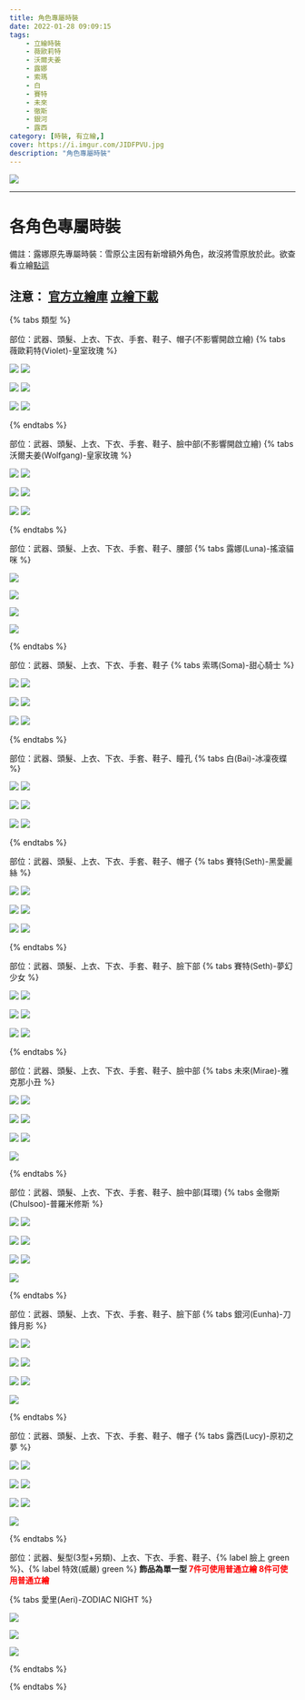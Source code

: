 ```yaml
---
title: 角色專屬時裝
date: 2022-01-28 09:09:15
tags:
    - 立繪時裝
    - 薇歐莉特
    - 沃爾夫姜
    - 露娜
    - 索瑪
    - 白
    - 賽特
    - 未來
    - 徹斯
    - 銀河
    - 露西
category: [時裝, 有立繪,]
cover: https://i.imgur.com/JIDFPVU.jpg
description: "角色專屬時裝"
---
```


[![](https://i.imgur.com/JIDFPVUh.jpg)](https://i.imgur.com/JIDFPVU.jpg)

---
# 各角色專屬時裝

備註：露娜原先專屬時裝：雪原公主因有新增額外角色，故沒將雪原放於此。欲查看立繪[點這](https://connand.github.io/costumes/Princess/)

**注意**：
[官方立繪庫](https://closers.nexon.com/Pds/FanSiteKit)
[立繪下載](https://closers.vod.nexoncdn.co.kr/site/fansitekit/Closers_FansiteKit_Launching_Costume_201215obuu.zip)
---

{% tabs 類型 %}
<!-- tab 薇歐莉特(Violet)-皇室玫瑰-->
部位：武器、頭髮、上衣、下衣、手套、鞋子、帽子(不影響開啟立繪)
{% tabs  薇歐莉特(Violet)-皇室玫瑰 %}
<!-- tab A型(混搭立繪)-->
[![](https://i.imgur.com/NG31oqMh.jpg)](https://i.imgur.com/NG31oqM.jpg)
[![](https://i.imgur.com/PLJy6Pjh.png)](https://i.imgur.com/PLJy6Pj.png)
<!-- endtab -->
<!-- tab B型-->
[![](https://i.imgur.com/9reN4GFh.jpg)](https://i.imgur.com/9reN4GF.jpg)
[![](https://i.imgur.com/lBGKwmoh.png)](https://i.imgur.com/lBGKwmo.png)
<!-- endtab -->
<!-- tab C型-->
[![](https://i.imgur.com/Nr6ZVj4h.jpg)](https://i.imgur.com/Nr6ZVj4.jpg)
[![](https://i.imgur.com/U8DfUK5h.png)](https://i.imgur.com/U8DfUK5.png)
<!-- endtab -->
{% endtabs %}
<!-- endtab -->

<!-- tab 沃爾夫姜(Wolfgang)-皇家玫瑰 -->
部位：武器、頭髮、上衣、下衣、手套、鞋子、臉中部(不影響開啟立繪)
{% tabs 沃爾夫姜(Wolfgang)-皇家玫瑰 %}
<!-- tab A型(混搭立繪)-->
[![](https://i.imgur.com/HpKR6Pih.jpg)](https://i.imgur.com/HpKR6Pi.jpg)
[![](https://i.imgur.com/x4ZH2Mch.png)](https://i.imgur.com/x4ZH2Mc.png)
<!-- endtab -->
<!-- tab B型-->
[![](https://i.imgur.com/yvvLTvgh.jpg)](https://i.imgur.com/yvvLTvg.jpg)
[![](https://i.imgur.com/riX9cIwh.png)](https://i.imgur.com/riX9cIw.png)
<!-- endtab -->
<!-- tab C型-->
[![](https://i.imgur.com/eWDxdFth.jpg)](https://i.imgur.com/eWDxdFt.jpg)
[![](https://i.imgur.com/yc233tvh.png)](https://i.imgur.com/yc233tv.png)
<!-- endtab -->
{% endtabs %}
<!-- endtab -->

<!-- tab 露娜(Luna)-搖滾貓咪-->
部位：武器、頭髮、上衣、下衣、手套、鞋子、腰部
{% tabs 露娜(Luna)-搖滾貓咪 %}
<!-- tab A型(混搭立繪)-->
[![](https://i.imgur.com/9lsQ4pVh.jpg)](https://i.imgur.com/9lsQ4pV.jpg)
<!-- endtab -->
<!-- tab B型-->
[![](https://i.imgur.com/lZxvXiYh.jpg)](https://i.imgur.com/lZxvXiY.jpg)
<!-- endtab -->
<!-- tab C型-->
[![](https://i.imgur.com/DncKtx8h.jpg)](https://i.imgur.com/DncKtx8.jpg)
<!-- endtab -->
<!-- tab 模組圖 -->
[![](https://i.imgur.com/tp2EfgHh.png)](https://i.imgur.com/tp2EfgH.png)
<!-- endtab -->
{% endtabs %}
<!-- endtab -->

<!-- tab 索瑪(Soma)-甜心騎士 -->
部位：武器、頭髮、上衣、下衣、手套、鞋子
{% tabs 索瑪(Soma)-甜心騎士 %}
<!-- tab A型(混搭立繪)-->
[![](https://i.imgur.com/kSRfW2Th.jpg)](https://i.imgur.com/kSRfW2T.jpg)
[![](https://i.imgur.com/J28Olyjh.png)](https://i.imgur.com/J28Olyj.png)
<!-- endtab -->
<!-- tab B型-->
[![](https://i.imgur.com/xARdgLZh.jpg)](https://i.imgur.com/xARdgLZ.jpg)
[![](https://i.imgur.com/zOyPqtTh.png)](https://i.imgur.com/zOyPqtT.png)
<!-- endtab -->
<!-- tab C型-->
[![](https://i.imgur.com/ex6k44Rh.jpg)](https://i.imgur.com/ex6k44R.jpg)
[![](https://i.imgur.com/uKzDtK5h.png)](https://i.imgur.com/uKzDtK5.png)
<!-- endtab -->
{% endtabs %}
<!-- endtab -->

<!-- tab 白(Bai)-冰凜夜蝶 -->
部位：武器、頭髮、上衣、下衣、手套、鞋子、瞳孔
{% tabs 白(Bai)-冰凜夜蝶 %}
<!-- tab A型(混搭立繪) -->
[![](https://i.imgur.com/qVuBTnph.jpg)](https://i.imgur.com/qVuBTnp.jpg)
[![](https://i.imgur.com/tlTEXs3h.png)](https://i.imgur.com/tlTEXs3.png)
<!-- endtab -->
<!-- tab B型-->
[![](https://i.imgur.com/3uw5IQvh.jpg)](https://i.imgur.com/3uw5IQv.jpg)
[![](https://i.imgur.com/JqUofufh.png)](https://i.imgur.com/JqUofuf.png)
<!-- endtab -->
<!-- tab C型-->
[![](https://i.imgur.com/8Z62T6hh.jpg)](https://i.imgur.com/8Z62T6h.jpg)
[![](https://i.imgur.com/gA2ABOnh.png)](https://i.imgur.com/gA2ABOn.png)
<!-- endtab -->
<!-- endtab -->
{% endtabs %}
<!-- endtab -->

<!-- tab 賽特(Seth)-黑愛麗絲 -->
部位：武器、頭髮、上衣、下衣、手套、鞋子、帽子
{% tabs 賽特(Seth)-黑愛麗絲 %}
<!-- tab A型(混搭立繪)-->
[![](https://i.imgur.com/d4i87xSh.jpg)](https://i.imgur.com/d4i87xS.jpg)
[![](https://i.imgur.com/SEy0hKCh.png)](https://i.imgur.com/SEy0hKC.png)
<!-- endtab -->
<!-- tab B型-->
[![](https://i.imgur.com/1ZQMOCNh.jpg)](https://i.imgur.com/1ZQMOCN.jpg)
[![](https://i.imgur.com/A5hB9Sfh.png)](https://i.imgur.com/A5hB9Sf.png)
<!-- endtab -->
<!-- tab C型-->
[![](https://i.imgur.com/MZnQfCih.jpg)](https://i.imgur.com/MZnQfCi.jpg)
[![](https://i.imgur.com/HHMKEVhh.png)](https://i.imgur.com/HHMKEVh.png)
<!-- endtab -->
{% endtabs %}
<!-- endtab -->

<!-- tab 賽特(Seth)-夢幻少女 -->
部位：武器、頭髮、上衣、下衣、手套、鞋子、臉下部
{% tabs 賽特(Seth)-夢幻少女 %}
<!-- tab A型(混搭立繪)-->
[![](https://i.imgur.com/3U14ZMlh.jpg)](https://i.imgur.com/3U14ZMl.jpg)
[![](https://i.imgur.com/QB40D6th.png)](https://i.imgur.com/QB40D6t.png)
<!-- endtab -->
<!-- tab B型-->
[![](https://i.imgur.com/sHFvQ0oh.jpg)](https://i.imgur.com/sHFvQ0o.jpg)
[![](https://i.imgur.com/Vm2LyFJh.png)](https://i.imgur.com/Vm2LyFJ.png)
<!-- endtab -->
<!-- tab C型-->
[![](https://i.imgur.com/BYPWVO0h.jpg)](https://i.imgur.com/BYPWVO0.jpg)
[![](https://i.imgur.com/dfWXWkDh.png)](https://i.imgur.com/dfWXWkD.png)
<!-- endtab -->
{% endtabs %}
<!-- endtab -->

<!-- tab 未來(Mirae)-雅克那小丑 -->
部位：武器、頭髮、上衣、下衣、手套、鞋子、臉中部
{% tabs 未來(Mirae)-雅克那小丑 %}
<!-- tab A型-->
[![](https://i.imgur.com/l6sOlrqh.jpg)](https://i.imgur.com/l6sOlrq.jpg)
[![](https://i.imgur.com/HTMV24oh.png)](https://i.imgur.com/HTMV24o.png)
<!-- endtab -->
<!-- tab B型-->
[![](https://i.imgur.com/vDWjwlqh.jpg)](https://i.imgur.com/vDWjwlq.jpg)
[![](https://i.imgur.com/0pDgs0Vh.png)](https://i.imgur.com/0pDgs0V.png)
<!-- endtab -->
<!-- tab C型-->
[![](https://i.imgur.com/HhJ6yhMh.jpg)](https://i.imgur.com/HhJ6yhM.jpg)
[![](https://i.imgur.com/pEh6A0ch.png)](https://i.imgur.com/pEh6A0c.png)
<!-- endtab -->
<!-- tab 混搭立繪 -->
[![](https://i.imgur.com/LNf62ZKh.jpg)](https://i.imgur.com/LNf62ZK.jpg)
<!-- endtab -->
{% endtabs %}
<!-- endtab -->

<!-- tab 金徹斯(Chulsoo)-普羅米修斯 -->
部位：武器、頭髮、上衣、下衣、手套、鞋子、臉中部(耳環)
{% tabs 金徹斯(Chulsoo)-普羅米修斯 %}
<!-- tab A型-->
[![](https://i.imgur.com/E6R2qvqh.jpg)](https://i.imgur.com/E6R2qvq.jpg)
[![](https://i.imgur.com/Z9rhuGwh.png)](https://i.imgur.com/Z9rhuGw.png)
<!-- endtab -->
<!-- tab B型-->
[![](https://i.imgur.com/F9xjAfuh.jpg)](https://i.imgur.com/F9xjAfu.jpg)
[![](https://i.imgur.com/DPaakmVh.png)](https://i.imgur.com/DPaakmV.png)
<!-- endtab -->
<!-- tab C型-->
[![](https://i.imgur.com/CJnhEeWh.jpg)](https://i.imgur.com/CJnhEeW.jpg)
[![](https://i.imgur.com/ifxLGWgh.png)](https://i.imgur.com/ifxLGWg.png)
<!-- endtab -->
<!-- tab 混搭立繪 -->
[![](https://i.imgur.com/Oiy5Yg9h.jpg)](https://i.imgur.com/Oiy5Yg9.jpg)
<!-- endtab -->
{% endtabs %}
<!-- endtab -->

<!-- tab 銀河(Eunha)-刀鋒月影 -->
部位：武器、頭髮、上衣、下衣、手套、鞋子、臉下部
{% tabs 銀河(Eunha)-刀鋒月影 %}
<!-- tab A型-->
[![](https://i.imgur.com/1Zfde6Mh.jpg)](https://i.imgur.com/1Zfde6M.jpg)
[![](https://i.imgur.com/AmK97Y4h.png)](https://i.imgur.com/AmK97Y4.png)
<!-- endtab -->
<!-- tab B型-->
[![](https://i.imgur.com/J0ljfANh.jpg)](https://i.imgur.com/J0ljfAN.jpg)
[![](https://i.imgur.com/WMtiMOah.png)](https://i.imgur.com/WMtiMOa.png)
<!-- endtab -->
<!-- tab C型-->
[![](https://i.imgur.com/HyazfHnh.jpg)](https://i.imgur.com/HyazfHn.jpg)
[![](https://i.imgur.com/d6fvAMIh.png)](https://i.imgur.com/d6fvAMI.png)
<!-- endtab -->
<!-- tab 混搭立繪 -->
[![](https://i.imgur.com/xictnCBh.jpg)](https://i.imgur.com/xictnCB.jpg)
<!-- endtab -->
{% endtabs %}
<!-- endtab -->

<!-- tab 露西(Lucy)-原初之夢 -->
部位：武器、頭髮、上衣、下衣、手套、鞋子、帽子
{% tabs 露西(Lucy)-原初之夢 %}
<!-- tab A型-->
[![](https://i.imgur.com/rQN9NGUh.jpg)](https://i.imgur.com/rQN9NGU.jpg)
[![](https://i.imgur.com/eAcRZRQh.png)](https://i.imgur.com/eAcRZRQ.png)
<!-- endtab -->
<!-- tab B型-->
[![](https://i.imgur.com/AG9Ghhbh.jpg)](https://i.imgur.com/AG9Ghhb.jpg)
[![](https://i.imgur.com/csUysCCh.png)](https://i.imgur.com/csUysCC.png)
<!-- endtab -->
<!-- tab C型-->
[![](https://i.imgur.com/PL54cpzh.jpg)](https://i.imgur.com/PL54cpz.jpg)
[![](https://i.imgur.com/FodOwtzh.png)](https://i.imgur.com/FodOwtz.png)
<!-- endtab -->
<!-- tab 混搭立繪 -->
[![](https://i.imgur.com/Dxm2C06h.jpg)](https://i.imgur.com/Dxm2C06.jpg)
<!-- endtab -->
{% endtabs %}
<!-- endtab -->

<!-- tab 愛里(Aeri)-ZODIAC NIGHT -->
部位：武器、髮型(3型+另類)、上衣、下衣、手套、鞋子、{% label 臉上 green %}、{% label 特效(威嚴) green %}
**飾品為單一型
<font color=#f00>7件可使用普通立繪</font>
<font color=#f00>8件可使用普通立繪</font>**

{% tabs 愛里(Aeri)-ZODIAC NIGHT %}
<!-- tab 普通立繪-->
[![](https://i.imgur.com/uAjDtuoh.jpg)](https://i.imgur.com/uAjDtuo.jpg)
<!-- endtab -->
<!-- tab 特殊立繪-->
[![](https://i.imgur.com/uJFrkZ8h.jpg)](https://i.imgur.com/uJFrkZ8.jpg)
<!-- endtab -->
<!-- tab 模組圖片-->
[![](https://i.imgur.com/fqHfoEwh.png)](https://i.imgur.com/fqHfoEw.png)
<!-- endtab -->
{% endtabs %}
<!-- endtab -->

{% endtabs %}
